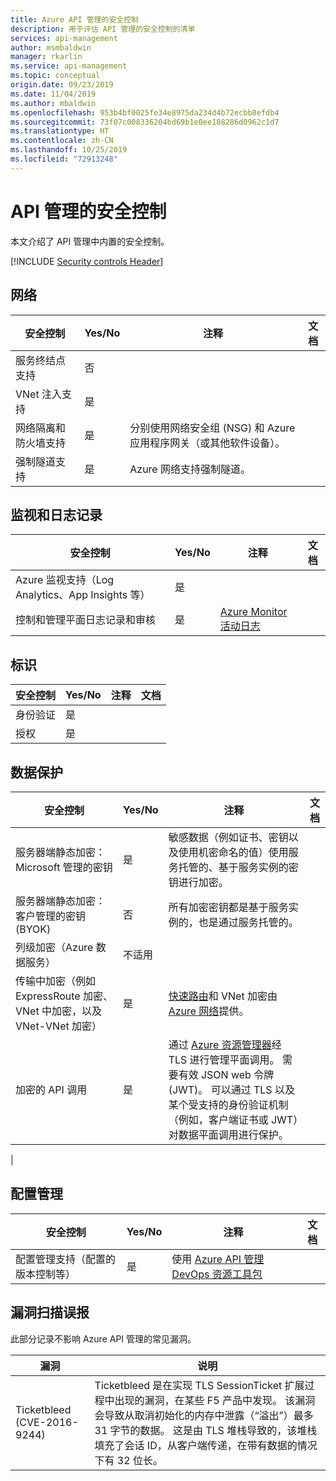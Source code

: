 ```yaml
---
title: Azure API 管理的安全控制
description: 用于评估 API 管理的安全控制的清单
services: api-management
author: msmbaldwin
manager: rkarlin
ms.service: api-management
ms.topic: conceptual
origin.date: 09/23/2019
ms.date: 11/04/2019
ms.author: mbaldwin
ms.openlocfilehash: 953b4bf0025fe34e8975da234d4b72ecbb8efdb4
ms.sourcegitcommit: 73f07c008336204bd69b1e0ee188286d0962c1d7
ms.translationtype: HT
ms.contentlocale: zh-CN
ms.lasthandoff: 10/25/2019
ms.locfileid: "72913248"
---
```

# <a name="security-controls-for-api-management"></a>API 管理的安全控制

本文介绍了 API 管理中内置的安全控制。

[!INCLUDE [Security controls Header](../../includes/security-controls-header.md)]

## <a name="network"></a>网络

| 安全控制 | Yes/No | 注释 | 文档 |
|---|---|--|--|
| 服务终结点支持| 否 | |  |
| VNet 注入支持| 是 | |  |
| 网络隔离和防火墙支持| 是 | 分别使用网络安全组 (NSG) 和 Azure 应用程序网关（或其他软件设备）。 |  |
| 强制隧道支持| 是 | Azure 网络支持强制隧道。 |  |

## <a name="monitoring--logging"></a>监视和日志记录

| 安全控制 | Yes/No | 注释| 文档 |
|---|---|--|--|
| Azure 监视支持（Log Analytics、App Insights 等）| 是 | | |
| 控制和管理平面日志记录和审核| 是 | [Azure Monitor 活动日志](../azure-monitor/platform/activity-logs-overview.md) | |


## <a name="identity"></a>标识

| 安全控制 | Yes/No | 注释| 文档 |
|---|---|--|--|
| 身份验证| 是 | |  |
| 授权| 是 | |  |

## <a name="data-protection"></a>数据保护

| 安全控制 | Yes/No | 注释 | 文档 |
|---|---|--|--|
| 服务器端静态加密：Microsoft 管理的密钥 | 是 | 敏感数据（例如证书、密钥以及使用机密命名的值）使用服务托管的、基于服务实例的密钥进行加密。 |  |
| 服务器端静态加密：客户管理的密钥 (BYOK) | 否 | 所有加密密钥都是基于服务实例的，也是通过服务托管的。 |  |
| 列级加密（Azure 数据服务）| 不适用 | |  |
| 传输中加密（例如 ExpressRoute 加密、VNet 中加密，以及 VNet-VNet 加密）| 是 | [快速路由](../expressroute/index.yml)和 VNet 加密由 [Azure 网络](../virtual-network/index.yml)提供。 |  |
| 加密的 API 调用| 是 | 通过 [Azure 资源管理器](../azure-resource-manager/index.yml)经 TLS 进行管理平面调用。 需要有效 JSON web 令牌 (JWT)。  可以通过 TLS 以及某个受支持的身份验证机制（例如，客户端证书或 JWT）对数据平面调用进行保护。 |   |
 |

## <a name="configuration-management"></a>配置管理

| 安全控制 | Yes/No | 注释| 文档 |
|---|---|--|--|
| 配置管理支持（配置的版本控制等）| 是 | 使用 [Azure API 管理 DevOps 资源工具包](https://aka.ms/apimdevops) |  |

## <a name="vulnerability-scans-false-positives"></a>漏洞扫描误报

此部分记录不影响 Azure API 管理的常见漏洞。

| 漏洞               | 说明                                                                                                                                                                                                                                                                                                               |
|-----------------------------|---------------------------------------------------------------------------------------------------------------------------------------------------------------------------------------------------------------------------------------------------------------------------------------------------------------------------|
| Ticketbleed (CVE-2016-9244) | Ticketbleed 是在实现 TLS SessionTicket 扩展过程中出现的漏洞，在某些 F5 产品中发现。 该漏洞会导致从取消初始化的内存中泄露（“溢出”）最多 31 字节的数据。 这是由 TLS 堆栈导致的，该堆栈填充了会话 ID，从客户端传递，在带有数据的情况下有 32 位长。 |

